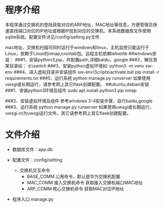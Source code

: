 # 程序介绍
本程序通过交换机的登陆获取对应的ARP地址，MAC地址等信息，方便管理员快速查找端口对应的IP地址或根据IP找到对应的交换机。本系统数据库文件使用sqlite系统。配置文件详见/config/setting.py文件

mac地址、交换机扫描可同时运行于windows和linux，主机监控只能运行于Linux，依赖于Linux的nmap,crontab包。远程主机依赖telnetlib
##windows安装：
###1、安装python3,pip，并配置path,详细baidu，google
###2、解压至某目录如：
    d:\switch
###3、安装python虚拟环境如:
    python3 -m venv sw-env
###4、进入虚拟目录并安装组件
    sw-env\Scripts\activate.bat
    pip install -r requirements.txt
###5、运行系统
    python manage.py runserver
   如果使用uwsgi或长期运行，请参考网上其它flask创建配置。
##ubuntu,debian安装
###1、安装python3环境及组件
    sudo apt install python3 pip nmap
  
###2、安装虚拟环境及组件
   参考windows 3-4安装步骤，自行baidu,google   
###3、运行系统
    python manage.py runserver
   如果使用uwsgi或长期运行，uwsgi.ini为uwsgi运行文件。其它请参考网上其它flask创建配置。    


# 文件介绍

- 数据库文件：app.db 

- 配置文件：config/setting
  - 交换机交互命令
    - BASE_COMM 公用命令，默认是华为交换机配置
    - MAC_COMM 接入交换机命令 获取接入交换机端口MAC地址
    - ARP_COMM  核心交换机命令  获取MAC对应IP地址

- 程序入口 manage.py